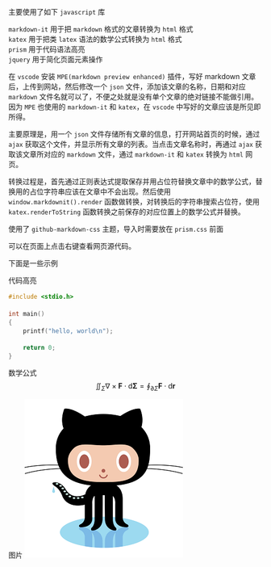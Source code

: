 主要使用了如下 `javascript` 库

`markdown-it` 用于把 `markdown` 格式的文章转换为 `html` 格式  
`katex` 用于把类 `latex` 语法的数学公式转换为 `html` 格式  
`prism` 用于代码语法高亮  
`jquery` 用于简化页面元素操作  

在 `vscode` 安装 `MPE(markdown preview enhanced)` 插件，写好 markdown 文章后，上传到网站，然后修改一个 `json` 文件，添加该文章的名称，日期和对应 `markdown` 文件名就可以了，不便之处就是没有单个文章的绝对链接不能做引用。因为 `MPE` 也使用的 `markdown-it` 和 `katex`，在 `vscode` 中写好的文章应该是所见即所得。

主要原理是，用一个 `json` 文件存储所有文章的信息，打开网站首页的时候，通过 `ajax` 获取这个文件，并显示所有文章的列表。当点击文章名称时，再通过 `ajax` 获取该文章所对应的 `markdown` 文件，通过 `markdown-it` 和 `katex` 转换为 `html` 网页。

转换过程是，首先通过正则表达式提取保存并用占位符替换文章中的数学公式，替换用的占位字符串应该在文章中不会出现。然后使用 `window.markdownit().render` 函数做转换，对转换后的字符串搜索占位符，使用 `katex.renderToString` 函数转换之前保存的对应位置上的数学公式并替换。

使用了 `github-markdown-css` 主题，导入时需要放在 `prism.css` 前面

可以在页面上点击右键查看网页源代码。

下面是一些示例


代码高亮
```c
#include <stdio.h>

int main()
{
    printf("hello, world\n");

    return 0;
}
```

数学公式
$$
\displaystyle\iint_{\Sigma}\nabla\times\mathbf{F}\cdot\text{d}\mathbf{\Sigma}=\oint_{\partial\Sigma}\mathbf{F}\cdot\text{d}\mathbf{r}
$$

图片
![GitHub Logo](img/octocat.png)
